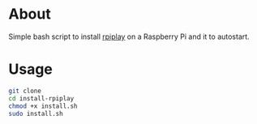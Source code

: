 # About
Simple bash script to install [rpiplay](https://github.com/FD-/RPiPlay) on a Raspberry Pi and it to autostart.

# Usage
```bash
git clone
cd install-rpiplay
chmod +x install.sh
sudo install.sh
```